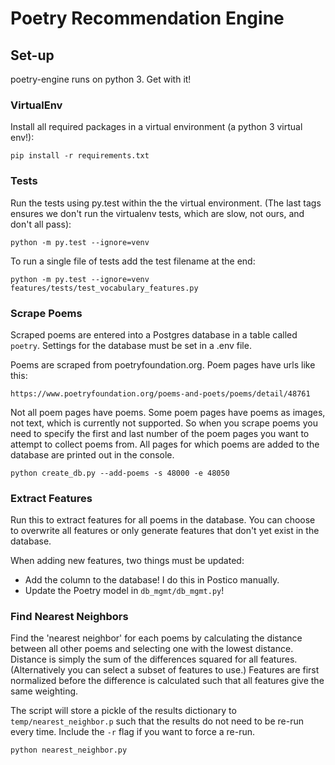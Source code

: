 # Poetry Recommendation Engine

## Set-up

poetry-engine runs on python 3. Get with it!

### VirtualEnv

Install all required packages in a virtual environment (a python 3 virtual env!):

`pip install -r requirements.txt`

### Tests

Run the tests using py.test within the the virtual environment. (The last tags ensures we don't run the virtualenv tests, which are slow, not ours, and don't all pass):

`python -m py.test --ignore=venv`

To run a single file of tests add the test filename at the end:

`python -m py.test --ignore=venv features/tests/test_vocabulary_features.py`

### Scrape Poems

Scraped poems are entered into a Postgres database in a table called `poetry`. Settings for the database must be set in a .env file.

Poems are scraped from poetryfoundation.org. Poem pages have urls like this:

`https://www.poetryfoundation.org/poems-and-poets/poems/detail/48761`

Not all poem pages have poems. Some poem pages have poems as images, not text, which is currently not supported. So when you scrape poems you need to specify the first and last number of the poem pages you want to attempt to collect poems from. All pages for which poems are added to the database are printed out in the console.

`python create_db.py --add-poems -s 48000 -e 48050`

### Extract Features

Run this to extract features for all poems in the database. You can choose to overwrite all features or only generate features that don't yet exist in the database.

When adding new features, two things must be updated:

* Add the column to the database! I do this in Postico manually.
* Update the Poetry model in `db_mgmt/db_mgmt.py`!

### Find Nearest Neighbors

Find the 'nearest neighbor' for each poems by calculating the distance between all other poems and selecting one with the lowest distance. Distance is simply the sum of the differences squared for all features. (Alternatively you can select a subset of features to use.) Features are first normalized before the difference is calculated such that all features give the same weighting.

The script will store a pickle of the results dictionary to `temp/nearest_neighbor.p` such that the results do not need to be re-run every time. Include the `-r` flag if you want to force a re-run.

`python nearest_neighbor.py`